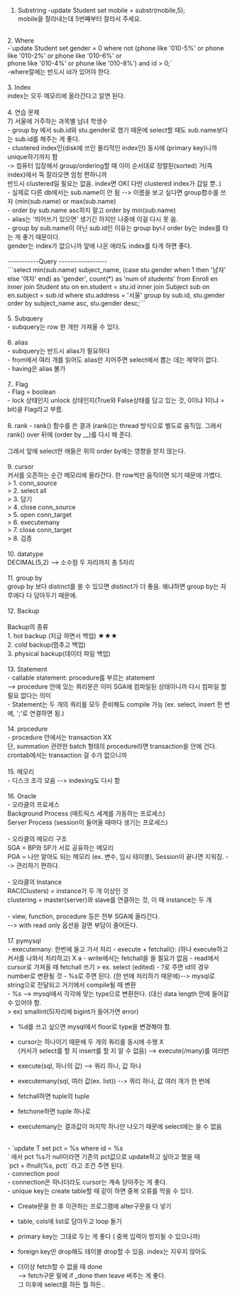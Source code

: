 1. Substring
-update Student set mobile = substr(mobile,5); <br>
mobile을 잘라내는데 5번째부터 잘라서 주세요.<br>
<br>
2. Where<br>
-`update Student set gender = 0 where not (phone like '010-5%' or phone like '010-2%' or phone like '010-6%' or <br>
                                        phone like '010-4%' or phone like '010-8%') and id > 0;`<br>
-where절에는 반드시 id가 있어야 한다.<br>
<br>
3. Index<br>
index는 모두 메모리에 올라간다고 알면 된다.<br>
<br>
4. 연습 문제<br>
   7) 서울에 거주하는 과목별 남녀 학생수 <br>
- group by 에서 sub.id와 stu.gender로 했기 때문에 select할 때도 sub.name보다는 sub.id를 해주는 게 좋다. <br>
- clustered index인(disk에 쓰인 물리적인 index인) 동시에 (primary key)니까 unique하기까지 함  <br>
-> 컴퓨터 입장에서 group/ordering할 때 이미 순서대로 정렬된(sorted) 거(즉 index)에서 뚝 잘라오면 엄청 편하니까<br>
반드시 clustered일 필요는 없음. index면 OK( 다만 clustered index가 갑일 뿐..)<br>
- 실제로 다른 db에서는 sub.name이 안 됨 --> 이름을 보고 싶다면 group함수를 쓰자 (min(sub.name) or max(sub.name) <br>
- order by sub.name asc하지 말고 order by min(sub.name)<br>
- alias는 '띄어쓰기 있으면' 생기긴 하지만 나중에 이걸 다시 못 씀.<br>
- group by sub.name이 아닌 sub.id인 이유는 group by나 order by는 index를 타는 게 좋기 때문이다. <br>
gender는 index가 없으니까 앞에 나온 애라도 index를 타게 하면 좋다.<br>
<br>
-----------Query -----------------<br>
```select min(sub.name) subject_name,
                 (case stu.gender
                  when 1 then '남자'
                         else '여자' end) as 'gender', count(*) as 'num of students'
from Enroll en inner join Student stu on en.student = stu.id
               inner join Subject sub on en.subject = sub.id
where stu.address = '서울'
group by sub.id, stu.gender
order by subject_name asc, stu.gender desc;``` <br>
<br>
5. Subquery<br>
- subquery는 row 한 개만 가져올 수 있다.<br>
<br>
6. alias<br>
- subquery는 반드시 alias가 필요하다<br>
- from에서 여러 개를 읽어도 alias만 지어주면 select에서 뽑는 데는 제약이 없다.<br>
- having은 alias 불가<br>
<br>
7.. Flag<br>
- Flag = boolean<br>
- lock 상태인지 unlock 상태인지(True와 False상태를 담고 있는 것, 0이냐 1이냐 = bit)을 Flag라고 부름.<br>
<br>
8. rank
- rank() 함수를 쓴 결과 (rank()는 thread 방식으로 별도로 움직임. 그래서 rank() over 뒤에 (order by __)를 다시 해 준다.<br>
<br>
그래서 앞에 select한 애들은 위의 order by에는 영향을 받지 않는다.<br>
<br>
9. cursor<br>
커서를 오픈하는 순간 메모리에 올라간다. 한 row씩만 움직이면 되기 때문에 가볍다.<br>
> 1.  conn_source<br>
> 2.  select all<br>
> 3.  담기<br>
> 4. close conn_source<br>
> 5. open conn_target<br>
> 6. executemany<br>
> 7. close conn_target<br>
> 8. 검증<br>
<br>
10. datatype<br>
DECIMAL(5,2) --> 소수점 두 자리까지 총 5자리<br>
<br>
11. group by<br>
group by 보다 distinct를 쓸 수 있으면 distinct가 더 좋음. 왜냐하면 group by는 자루에다 다 담아두기 때문에.<br>
<br>
12. Backup<br>
<br>
Backup의 종류<br>
1. hot backup (지금 하면서 백업) ★★★<br>
2. cold backup(멈추고 백업)<br>
3. physical backup(데이터 파일 백업)<br>
<br>
13. Statement<br>
- callable statement: procedure를 부르는 statement<br>
 --> procedure 안에 있는 쿼리문은 이미 SGA에 컴파일된 상태이니까 다시 컴파일 할 필요 없다는 의미<br>
- Statement는 두 개의 쿼리를 모두 준비해도 compile 가능 (ex. select, insert 한 번에, ';'로 연결하면 됨.)<br>
<br>
14. procedure <br>
- procedure 안에서는 transaction XX<br>
  단, summation 관련한 batch 형태의 procedure라면 transaction을 안에 건다. crontab에서는 transaction 걸 수가 없으니까<br>
<br>
15. 메모리<br>
- 디스크 조각 모음 --> indexing도 다시 함<br>
<br>
16. Oracle<br>
- 오라클의 프로세스<br>
Background Process (매트릭스 세계를 가동하는 프로세스)<br>
Server Process (session이 들어올 때마다 생기는 프로세스)<br>
<br>
- 오라클의 메모리 구조<br>
SGA = BP와 SP가 서로 공유하는 메모리<br>
PGA = 나만 알아도 되는 메모리 (ex. 변수, 임시 테이블), Session이 끝나면 지워짐.   --> 관리하기 편하다.<br>
<br>
- 오라클의 Instance<br>
RAC(Clusters) = instance가 두 개 이상인 것<br>
clustering = master(server)와 slave를 연결하는 것, 이 때 instance는 두 개<br>
<br>
- view, function, procedure  등은 전부 SGA에 올라간다.<br>
--> with read only 옵션을 걸면 부담이 줄어든다.<br>
<br>
17. pymysql
<br>
- executemany: 한번에 들고 가서 처리
- execute + fetchall(): (하나 execute하고 커서를 나와서 처리하고) X a
- write에서는 fetchall을 쓸 필요가 없음
- read에서 cursor로 가져올 때 fetchall 쓰기
   > ex. select (edited) 
- ?로 주면 id의 경우 number로 변환될 것
- %s로 주면 된다. (한 번에 처리하기 때문에)--> mysql로 string으로 전달되고 거기에서 compile될 때 변환
<br>
- %s --> mysql에서 각각에 맞는 type으로 변환한다. (대신 data length 안에 들어갈 수 있어야 함. <br>
> ex) smallint(5)자리에 bigint가 들어가면 error)<br>

- %d를 쓰고 싶으면 mysql에서 floor로 type을 변경해야 함.<br>

- cursor는 하나이기 때문에 두 개의 쿼리를 동시에 수행 X <br>
(커서가 select를 할 지 insert를 할 지 알 수 없음) --> execute(/many)를 여러번 <br>

- execute(sql, 하나의 값) --> 쿼리 하나, 값 하나<br>

- executemany(sql, 여러 값(ex. list)) --> 쿼리 하나, 값 여러 개가 한 번에<br>

- fetchall하면 tuple의 tuple <br>
- fetchone하면 tuple 하나로 <br>
- executemany는 결과값이 마지막 하나만 나오기 때문에 select에는 쓸 수 없음<br>
<br>
- `update T set pct = %s where id = %s<br>`
에서 pct %s가 null이라면 기존의 pct값으로 update하고 싶아고 했을 때 <br>
`pct = ifnull(%s, pct)` 라고 조건 주면 된다.<br>
- connection pool<br>
- connection은 하나더라도 cursor는 계속 닫아주는 게 좋다.<br>
- unique key는 create table할 때 같이 하면 중복 오류를 막을 수 있다.<br>

- Create문을 한 후 이관하는 프로그램에 alter구문을 다 넣기<br>

- table, cols에 list로 담아두고 loop 돌기<br>

- primary key는 그대로 두는 게 좋다 ( 중복 입력이 방지될 수 있으니까) <br>
- foreign key만 drop해도 테이블 drop할 수 있음. index는 지우지 않아도 <br>

- 더이상 fetch할 수 없을 때 done<br>
--> fetch구문 밑에 if _done then leave 써주는 게 좋다.<br>
그 이후에 select를 하든 뭘 하든..<br>

